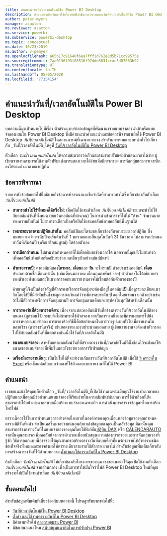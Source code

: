 ```yaml
---
title: คำแนะนำวันที่/เวลาอัตโนมัติใน Power BI Desktop
description: คำแนะนำสำหรับการใช้เกี่ยวกับฟังก์ชันการทำงานของวันที่/เวลาอัตโนมัติใน Power BI Desktop
author: peter-myers
manager: asaxton
ms.reviewer: asaxton
ms.service: powerbi
ms.subservice: powerbi-desktop
ms.topic: conceptual
ms.date: 10/23/2019
ms.author: v-pemyer
ms.openlocfilehash: a65b17c91640f6ea7fff1d762e8d5b71cc99575e
ms.sourcegitcommit: 7aa0136f93f88516f97ddd8031ccac5d07863b92
ms.translationtype: HT
ms.contentlocale: th-TH
ms.lasthandoff: 05/05/2020
ms.locfileid: "77154154"
---
```

# <a name="auto-datetime-guidance-in-power-bi-desktop"></a>คำแนะนำวันที่/เวลาอัตโนมัติใน Power BI Desktop

บทความนี้มุ่งเป้าหมายไปที่เรื่อง ตัวสร้างแบบจำลองข้อมูลที่พัฒนามาจากแบบจำลองนำเข้าหรือแบบจำลองผสมใน Power BI Desktop ซึ่งมีคำแนะนำคำแนะนำและข้อควรพิจารณาเมื่อใช้ Power BI Desktop _วันที่/เวลาอัตโนมัติ_ ในสถานการณ์ที่เฉพาะเจาะจง สำหรับภาพรวมและบทนำทั่วไปเกี่ยวกับ _วันที่/เวลาอัตโนมัติ_ให้ดูที่ [วันที่/เวลาอัตโนมัติใน Power BI Desktop](../desktop-auto-date-time.md)

ตัวเลือก _วันที่/เวลาแบบอัตโนมัต_ ให้ความสะดวกรวดเร็วและสามารถปรับแต่งตัวแสดงเวลาได้ง่าย ผู้เขียนรายงานสามารถใช้งานตัวปรับแต่งการแสดงเวลาได้ง่ายเมื่อมีการกรอง การจัดกลุ่มและการเจาะลึกลงไปตามช่วงเวลาของปฏิทิน

## <a name="considerations"></a>ข้อควรพิจารณา

รายการหัวข้อย่อยต่อไปนี้อธิบายถึงข้อควรพิจารณาและขีดจำกัดที่สามารถทำได้ซึ่งเกี่ยวข้องกับตัวเลือก _วันที่/เวลาอัตโนมัติ_

- **สามารถนำไปใช้ทั้งหมดได้หรือไม่:** เมื่อเปิดใช้งานตัวเลือก _วันที่/เวลาอัตโนมัติ_ ระบบจะนำไปใช้กับคอลัมน์วันที่ทั้งหมด (ยกเว้นคอลัมน์ที่คำนวณ) ในการนำเข้าตารางที่ไม่ใช่ &quot;ด้าน&quot; จำนวนมากของความสัมพันธ์ ไม่สามารถเลือกเปิดหรือปิดใช้งานคอลัมน์ตามคอลัมน์พื้นฐานได้
- **รอบระยะเวลาตามปฏิทินเท่านั้น:** คอลัมน์ปีและไตรมาสเกี่ยวข้องกับรอบระยะเวลาปฏิทิน ซึ่งหมายความว่าการนับปีจะเริ่มต้นวันที่ 1 มกราคมและสิ้นสุดในวันที่ 31 ธันวาคม ไม่สามารถกำหนดค่าวันที่เริ่มต้นปี (หรือเสร็จสมบูรณ์) ได้ด้วยตัวเอง
- **การเลือกกำหนด:** ไม่สามารถกำหนดค่าที่ใช้เพื่ออธิบายช่วงเวลาได้ นอกจากนี้คุณยังไม่สามารถเพิ่มคอลัมน์เพิ่มเติมเพื่ออธิบายช่วงเวลาอื่นๆตัวอย่างเช่นสัปดาห์
- **ตัวกรองรายปี:** ค่าคอลัมน์ของ**ไตรมาส**, **เดือน**และ **วัน** จะไม่รวมปี ตัวอย่างเช่นคอลัมน์ **เดือน** ประกอบด้วยชื่อเดือนเท่านั้น (เช่นเดือนมกราคม เดือนกุมภาพันธ์ ฯลฯ) ค่าตัวเลขไม่ได้อธิบายค่าของตัวเองทั้งหมดและในบางการออกแบบรายงานอาจไม่เชื่อมต่อกับตัวกรองของปี

    ด้วยเหตุนี้จึงเป็นสิ่งสำคัญที่ตัวกรองหรือการจัดกลุ่มจะต้องมีอยู่ในคอลัมน์**ปี** เมื่อดูรายละเอียดแนวลึกโดยใช้ปีที่มีลำดับชั้นซึ่งจะถูกกรองเว้นแต่ว่าจะมีการลบระดับ **ป**ี ออกโดยเจตนา ยกตัวอย่างเช่นถ้าไม่มีตัวกรองหรือการจัดกลุ่มตามปี การจัดกลุ่มตามเดือนจะสรุปค่าในทุกปีสำหรับเดือนนั้น
- **การกรองวันที่ด้วยตารางเดียว:** เนื่องจากแต่ละคอลัมน์มีวันที่สร้างตารางวันที่/เวลาอัตโนมัติของตนเอง (ถูกซ่อนไว้) ระบบจึงไม่สามารถใช้ตัวกรองเวลากับตารางหนึ่งและมีการเผยแพร่ไปยังตารางหลายแบบจำลอง การกรองด้วยวิธีนี้คือข้อกำหนดในการวางรูปแบบทั่วไปเมื่อรายงานในหลายวิชา (ตารางชนิดจริง) เช่นยอดขายและงบประมาณยอดขาย ผู้เขียนรายงานจะต้องนำตัวกรองไปใช้กับคอลัมน์วันที่ที่แตกต่างกันเมื่อใช้วันที่/เวลาอัตโนมัติ
- **ขนาดแบบจำลอง:** สำหรับแต่ละคอลัมน์วันที่ที่สร้างตารางวันที่/เวลาอัตโนมัติซึ่งซ่อนไว้จะส่งผลให้ขนาดของแบบจำลองที่เพิ่มขึ้นและยังขยายเวลาการรีเฟรชข้อมูล
- **เครื่องมือรายงานอื่นๆ:** เป็นไปไม่ได้ที่จะทำงานกับตารางวันที่/เวลาอัตโนมัติ เมื่อใช้ [วิเคราะห์ใน Excel](../service-analyze-in-excel.md) หรือเชื่อมต่อกับแบบจำลองที่ใช้ตัวออกแบบรายงานที่ไม่ใช้ Power BI

## <a name="recommendations"></a>คำแนะนำ

เราขอแนะนำให้คุณเก็บตัวเลือก _วันที่/ เวลาอัตโนมัติ_ที่เปิดใช้งานเฉพาะเมื่อคุณใช้งานช่วงเวลาของปฏิทินและเมื่อคุณมีข้อกำหนดแบบจำลองที่เรียบง่ายในความสัมพันธ์กับเวลา การใช้ตัวเลือกนี้ยังสามารถทำได้อย่างสะดวกสบายเมื่อสร้างแบบจำลองเฉพาะกิจ การดำเนินการสำรวจข้อมูลหรือการสร้างโพรไฟล์

ตารางนี้ควรใช้ในการกำหนดเวลาอย่างต่อเนื่องภายในองค์กรของคุณเมื่อแหล่งข้อมูลของคุณกำหนดตารางมิติวันที่แล้ว จะเป็นเคสขึ้นมาอย่างแน่นอนถ้าแหล่งข้อมูลของคุณเป็นคลังข้อมูล มิฉะนั้นคุณสามารถสร้างตารางวันที่ในแบบจำลองของคุณโดยใช้ฟังก์ชัน[ปฏิทิน DAX](/dax/calendar-function-dax)  หรือ [CALENDARAUTO](/dax/calendarauto-function-dax) จากนั้นคุณสามารถเพิ่มคอลัมน์จากการคำนวณเพื่อสนับสนุนความต้องการกรองและการจัดกลุ่มเวลาที่รู้จัก วิธีการออกแบบนี้อาจช่วยให้คุณสามารถสร้างตารางวันที่แบบเดี่ยวที่แพร่กระจายไปยังตารางชนิดข้อเท็จจริงทั้งหมดและอาจส่งผลให้ตารางเดียวสามารถใช้ตัวกรองเวลาได้ สำหรับข้อมูลเพิ่มเติมเกี่ยวกับการสร้างตารางวันที่ให้อ่านบทความ [ตั้งค่าและใช้ตารางวันที่ใน Power BI Desktop](../desktop-date-tables.md)

ถ้าตัวเลือก _วันที่/เวลาอัตโนมัติ_ ไม่เกี่ยวข้องกับโครงการของคุณ เราขอแนะนำให้คุณปิดใช้งานตัวเลือก _วันที่/เวลาอัตโนมัติ_ จากส่วนกลาง เพื่อเป็นการทำให้มั่นใจว่าไฟล์ Power BI Desktop ใหม่ที่คุณสร้างจะไม่เปิดใช้งานตัวเลือก _วันที่/เวลาอัตโนมัติ_

## <a name="next-steps"></a>ขั้นตอนถัดไป

สำหรับข้อมูลเพิ่มเติมที่เกี่ยวข้องกับบทความนี้ โปรดดูทรัพยากรต่อไปนี้:

- [วันที่/เวลาอัตโนมัติใน Power BI Desktop](../desktop-auto-date-time.md)
- [ตั้งค่า และใช้งานตารางวันที่ใน Power BI Desktop](../desktop-date-tables.md)
- มีคำถามหรือไม่ [ลองถามชุมชน Power BI](https://community.powerbi.com/)
- มีข้อเสนอแนะไหม [สนับสนุนแนวคิดในการปรับปรุง Power BI](https://ideas.powerbi.com/)
